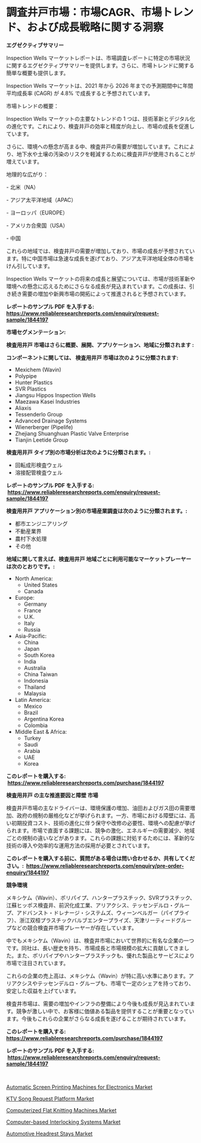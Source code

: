 <p><h1>調査井戸市場：市場CAGR、市場トレンド、および成長戦略に関する洞察</h1></p><p><strong>エグゼクティブサマリー</strong></p>
<p><p>Inspection Wells マーケットレポートは、市場調査レポートに特定の市場状況に関するエグゼクティブサマリーを提供します。さらに、市場トレンドに関する簡単な概要も提供します。</p><p>Inspection Wells マーケットは、2021 年から 2026 年までの予測期間中に年間平均成長率 (CAGR) が 4.8% で成長すると予想されています。</p><p>市場トレンドの概要：</p><p>Inspection Wells マーケットの主要なトレンドの 1 つは、技術革新とデジタル化の進化です。これにより、検査井戸の効率と精度が向上し、市場の成長を促進しています。</p><p>さらに、環境への懸念が高まる中、検査井戸の需要が増加しています。これにより、地下水や土壌の汚染のリスクを軽減するために検査井戸が使用されることが増えています。</p><p>地理的な広がり：</p><p>- 北米（NA）</p><p>- アジア太平洋地域（APAC）</p><p>- ヨーロッパ（EUROPE）</p><p>- アメリカ合衆国（USA）</p><p>- 中国</p><p>これらの地域では、検査井戸の需要が増加しており、市場の成長が予想されています。特に中国市場は急速な成長を遂げており、アジア太平洋地域全体の市場をけん引しています。</p><p>Inspection Wells マーケットの将来の成長と展望については、市場が技術革新や環境への懸念に応えるためにさらなる成長が見込まれています。この成長は、引き続き需要の増加や新興市場の開拓によって推進されると予想されています。</p></p>
<p><strong>レポートのサンプル PDF を入手する: <a href="https://www.reliableresearchreports.com/enquiry/request-sample/1844197">https://www.reliableresearchreports.com/enquiry/request-sample/1844197</a></strong></p>
<p><strong>市場セグメンテーション:</strong></p>
<p><strong> 検査用井戸 市場はさらに概要、展開、アプリケーション、地域に分類されます :</strong></p>
<p><strong>コンポーネントに関しては、 検査用井戸 市場は次のように分類されます: &nbsp;</strong></p>
<p><ul><li>Mexichem (Wavin)</li><li>Polypipe</li><li>Hunter Plastics</li><li>SVR Plastics</li><li>Jiangsu Hippos Inspection Wells</li><li>Maezawa Kasei Industries</li><li>Aliaxis</li><li>Tessenderlo Group</li><li>Advanced Drainage Systems</li><li>Wienerberger (Pipelife)</li><li>Zhejiang Shuanghuan Plastic Valve Enterprise</li><li>Tianjin Leetide Group</li></ul></p>
<p><strong> 検査用井戸 タイプ別の市場分析は次のように分類されます。:</strong></p>
<p><ul><li>回転成形検査ウェル</li><li>溶接配管検査ウェル</li></ul></p>
<p><strong>レポートのサンプル PDF を入手する: &nbsp;<a href="https://www.reliableresearchreports.com/enquiry/request-sample/1844197">https://www.reliableresearchreports.com/enquiry/request-sample/1844197</a></strong></p>
<p><strong> 検査用井戸 アプリケーション別の市場産業調査は次のように分類されます。:</strong></p>
<p><ul><li>都市エンジニアリング</li><li>不動産業界</li><li>農村下水処理</li><li>その他</li></ul></p>
<p><strong>地域に関して言えば、検査用井戸 地域ごとに利用可能なマーケットプレーヤーは次のとおりです。:</strong></p>
<p><ul>
    <li>
        North America:
        <ul>
            <li>United States</li>
            <li>Canada</li>
        </ul>
    </li>
    <li>
        Europe:
        <ul>
            <li>Germany</li>
            <li>France</li>
            <li>U.K.</li>
            <li>Italy</li>
            <li>Russia</li>
        </ul>
    </li>
    <li>
        Asia-Pacific:
        <ul>
            <li>China</li>
            <li>Japan</li>
            <li>South Korea</li>
            <li>India</li>
            <li>Australia</li>
            <li>China Taiwan</li>
            <li>Indonesia</li>
            <li>Thailand</li>
            <li>Malaysia</li>
        </ul>
    </li>
    <li>
        Latin America:
        <ul>
            <li>Mexico</li>
            <li>Brazil</li>
            <li>Argentina Korea</li>
            <li>Colombia</li>
        </ul>
    </li>
    <li>
        Middle East & Africa:
        <ul>
            <li>Turkey</li>
            <li>Saudi</li>
            <li>Arabia</li>
            <li>UAE</li>
            <li>Korea</li>
        </ul>
    </li>
    </ul></p>
<p><strong>このレポートを購入する: &nbsp;<a href="https://www.reliableresearchreports.com/purchase/1844197">https://www.reliableresearchreports.com/purchase/1844197</a></strong></p>
<p><strong>検査用井戸 の主な推進要因と障壁 市場</strong></p>
<p><p>検査井戸市場の主なドライバーは、環境保護の増加、油田およびガス田の需要増加、政府の規制の厳格化などが挙げられます。一方、市場における障壁には、高い初期投資コスト、技術の進化に伴う保守や改修の必要性、環境への配慮が挙げられます。市場で直面する課題には、競争の激化、エネルギーの需要減少、地域ごとの規制の違いなどがあります。これらの課題に対処するためには、革新的な技術の導入や効率的な運用方法の採用が必要とされています。</p></p>
<p><strong>このレポートを購入する前に、質問がある場合は問い合わせるか、共有してください。:&nbsp; <a href="https://www.reliableresearchreports.com/enquiry/pre-order-enquiry/1844197">https://www.reliableresearchreports.com/enquiry/pre-order-enquiry/1844197</a></strong></p>
<p><strong>競争環境</strong></p>
<p><p>メキシケム（Wavin）、ポリパイプ、ハンタープラスチック、SVRプラスチック、江蘇ヒッポス検査井、前沢化成工業、アリアクシス、テッセンデルロ・グループ、アドバンスト・ドレナージ・システムズ、ウィーンベルガー（パイプライフ）、浙江双桓プラスチックバルブエンタープライズ、天津リーティードグループなどの競合検査井市場プレーヤーが存在しています。</p><p>中でもメキシケム（Wavin）は、検査井市場において世界的に有名な企業の一つです。同社は、長い歴史を持ち、市場成長と市場規模の拡大に貢献してきました。また、ポリパイプやハンタープラスチックも、優れた製品とサービスにより市場で注目されています。</p><p>これらの企業の売上高は、メキシケム（Wavin）が特に高い水準にあります。アリアクシスやテッセンデルロ・グループも、市場で一定のシェアを持っており、安定した収益を上げています。</p><p>検査井市場は、需要の増加やインフラの整備により今後も成長が見込まれています。競争が激しい中で、お客様に価値ある製品を提供することが重要となっています。今後もこれらの企業がさらなる成長を遂げることが期待されています。</p></p>
<p><strong>このレポートを購入する: &nbsp; <a href="https://www.reliableresearchreports.com/purchase/1844197">https://www.reliableresearchreports.com/purchase/1844197</a></strong></p>
<p><strong>レポートのサンプル PDF を入手する: &nbsp;<a href="https://www.reliableresearchreports.com/enquiry/request-sample/1844197">https://www.reliableresearchreports.com/enquiry/request-sample/1844197</a></strong><strong></strong></p>
<p>&nbsp;</p>
<p><p><a href="https://github.com/yemakinde/Market-Research-Report-List-1/blob/main/automatic-screen-printing-machines-for-electronics-market.md">Automatic Screen Printing Machines for Electronics Market</a></p><p><a href="https://github.com/Alonsoolds3wq1d81czn8rbol/Market-Research-Report-List-1/blob/main/ktv-song-request-platform-market.md">KTV Song Request Platform Market</a></p><p><a href="https://view.publitas.com/reportprime-1/computerized-flat-knitting-machines-market-size-and-growth-market-segmentation-regional-and-country-breakdowns-and-market-trends-for-period-from-2024-2031/">Computerized Flat Knitting Machines Market</a></p><p><a href="https://thundering-castanet-c65.notion.site/Computer-based-Interlocking-Systems-Market-with-the-goal-of-estimating-the-market-size-and-future-gr-9427e2aa579741f0a631547bf9c5565f">Computer-based Interlocking Systems Market</a></p><p><a href="https://bubble-tree-ea4.notion.site/Automotive-Headrest-Stays-Market-Research-Report-Reveals-The-Latest-Trends-And-Opportunities-of-this-cdc430f97d124ee7a6042dd259bb5152">Automotive Headrest Stays Market</a></p></p>